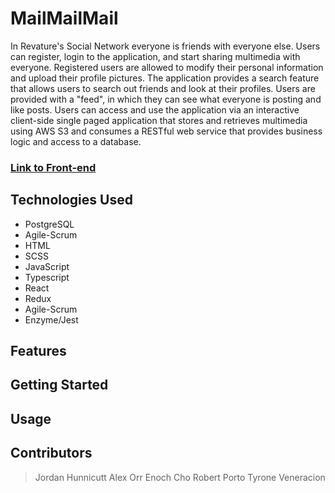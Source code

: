 # MailMailMail

In Revature's Social Network everyone is friends with everyone else. Users can register, login to the application, and start sharing multimedia with everyone. Registered users are allowed to modify their personal information and upload their profile pictures. The application provides a search feature that allows users to search out friends and look at their profiles. Users are provided with a "feed", in which they can see what everyone is posting and like posts. Users can access and use the application via an interactive client-side single paged application that stores and retrieves multimedia using AWS S3 and consumes a RESTful web service that provides business logic and access to a database.

### [Link to Front-end](https://github.com/TyroneV/MailMailMail-React)

## Technologies Used

* PostgreSQL
* Agile-Scrum
* HTML
* SCSS
* JavaScript
* Typescript
* React
* Redux
* Agile-Scrum
* Enzyme/Jest

## Features


## Getting Started

## Usage

## Contributors
> Jordan Hunnicutt
> Alex Orr
> Enoch Cho
> Robert Porto
> Tyrone Veneracion
